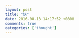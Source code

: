 ```yaml
---
layout: post
title: "快"
date: 2016-08-13 14:17:52 +0800
comments: true
categories: ['thought']
---
```

